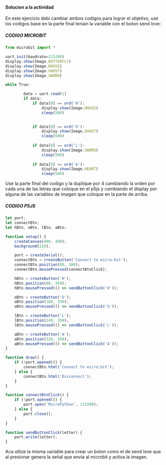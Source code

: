 #### Solucion a la actividad

En este ejercicio debi cambiar ambos codigos para lograr el objetivo, use los codigos base en la parte final tenian la variable con el boton send love:

##### CODIGO MICROBIT

```js
from microbit import *

uart.init(baudrate=115200)
display.show(Image.BUTTERFLY)
display.show(Image.HOUSE)
display.show(Image.GHOST)
display.show(Image.SWORD)

while True:

        data = uart.read(1)
        if data:
            if data[0] == ord('H'):
                display.show(Image.HOUSE)
                sleep(500)
                

            if data[0] == ord('O'):
                display.show(Image.GHOST)
                sleep(500)
                
            if data[0] == ord('L'):
                display.show(Image.SWORD)
                sleep(500)
            
            if data[0] == ord('A'):
                display.show(Image.HEART)
                sleep(500)
```
Use la parte final del codigo y la duplique por 4 cambiando la orden por cada una de las letras que coloque en el p5js y cambiando el display por alguna de las variables de imagen que coloque en la parte de arriba.

##### CODIGO P5JS

```js
let port;
let connectBtn;
let hBtn, oBtn, lBtn, aBtn;

function setup() {
    createCanvas(400, 400);
    background(220);

    port = createSerial();
    connectBtn = createButton('Connect to micro:bit');
    connectBtn.position(80, 300);
    connectBtn.mousePressed(connectBtnClick);

    hBtn = createButton('H');
    hBtn.position(80, 350);
    hBtn.mousePressed(() => sendButtonClick('H'));

    oBtn = createButton('O');
    oBtn.position(160, 350);
    oBtn.mousePressed(() => sendButtonClick('O'));

    lBtn = createButton('L');
    lBtn.position(240, 350);
    lBtn.mousePressed(() => sendButtonClick('L'));

    aBtn = createButton('A');
    aBtn.position(320, 350);
    aBtn.mousePressed(() => sendButtonClick('A'));
}

function draw() {
    if (!port.opened()) {
        connectBtn.html('Connect to micro:bit');
    } else {
        connectBtn.html('Disconnect');
    }
}

function connectBtnClick() {
    if (!port.opened()) {
        port.open('MicroPython', 115200);
    } else {
        port.close();
    }
}

function sendButtonClick(letter) {
    port.write(letter);
}
```
Aca utlize la misma variable para crear un boton como el de send love que al presionar genera la señal que envia al microbit y activa la imagen.

